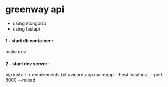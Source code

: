 # greenway api

- using mongodb
- using fastapi

#### 1 - start db container :
   make dev

#### 2 - start dev server :
   pip install -r requirements.txt
   uvicorn app.main:app --host localhost --port 8000 --reload
